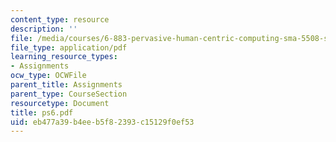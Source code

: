 ```yaml
---
content_type: resource
description: ''
file: /media/courses/6-883-pervasive-human-centric-computing-sma-5508-spring-2006/eb477a39b4eeb5f82393c15129f0ef53_ps6.pdf
file_type: application/pdf
learning_resource_types:
- Assignments
ocw_type: OCWFile
parent_title: Assignments
parent_type: CourseSection
resourcetype: Document
title: ps6.pdf
uid: eb477a39-b4ee-b5f8-2393-c15129f0ef53
---
```


